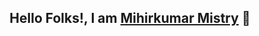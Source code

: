 ## <p align="center"> Hello Folks!, I am [**Mihirkumar Mistry**](https://github.com/mihirkumarmistry) :wave: </p>

